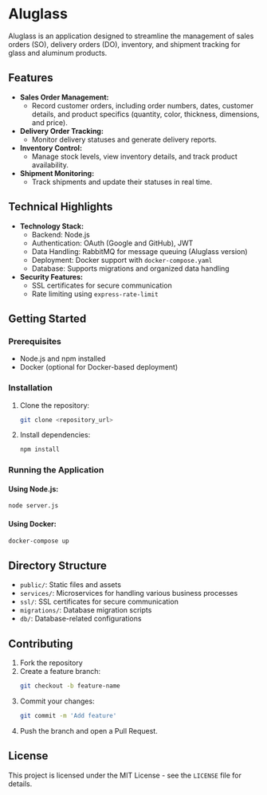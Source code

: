 # Aluglass

Aluglass is an application designed to streamline the management of sales orders (SO), delivery orders (DO), inventory, and shipment tracking for glass and aluminum products.

## Features
- **Sales Order Management:**
  - Record customer orders, including order numbers, dates, customer details, and product specifics (quantity, color, thickness, dimensions, and price).
- **Delivery Order Tracking:**
  - Monitor delivery statuses and generate delivery reports.
- **Inventory Control:**
  - Manage stock levels, view inventory details, and track product availability.
- **Shipment Monitoring:**
  - Track shipments and update their statuses in real time.

## Technical Highlights
- **Technology Stack:**
  - Backend: Node.js
  - Authentication: OAuth (Google and GitHub), JWT
  - Data Handling: RabbitMQ for message queuing (Aluglass version)
  - Deployment: Docker support with `docker-compose.yaml`
  - Database: Supports migrations and organized data handling
- **Security Features:**
  - SSL certificates for secure communication
  - Rate limiting using `express-rate-limit`

## Getting Started
### Prerequisites
- Node.js and npm installed
- Docker (optional for Docker-based deployment)

### Installation
1. Clone the repository:
   ```bash
   git clone <repository_url>
   ```
2. Install dependencies:
   ```bash
   npm install
   ```

### Running the Application
#### Using Node.js:
```bash
node server.js
```

#### Using Docker:
```bash
docker-compose up
```

## Directory Structure
- `public/`: Static files and assets
- `services/`: Microservices for handling various business processes
- `ssl/`: SSL certificates for secure communication
- `migrations/`: Database migration scripts
- `db/`: Database-related configurations

## Contributing
1. Fork the repository
2. Create a feature branch:
   ```bash
   git checkout -b feature-name
   ```
3. Commit your changes:
   ```bash
   git commit -m 'Add feature'
   ```
4. Push the branch and open a Pull Request.

## License
This project is licensed under the MIT License - see the `LICENSE` file for details.
